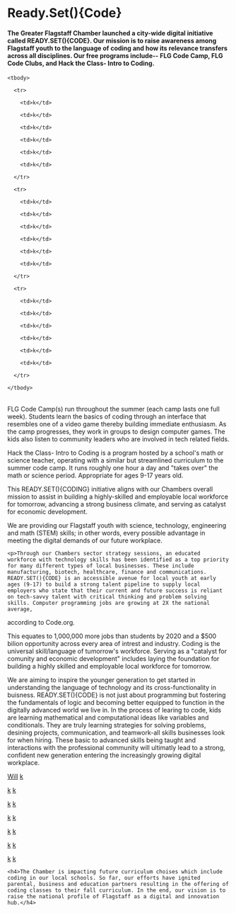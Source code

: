 

<html>

<head>

  <link  rel="stylesheet" type="text/css" href="style.css"></head>



<body>

  <h1>Ready.Set(){Code}</h1>

  <h4>The Greater Flagstaff Chamber launched a city-wide digital initiative called READY.SET(){CODE}. Our mission is to raise awareness among Flagstaff youth to the language of coding and how its relevance transfers across all disciplines. Our free programs include-- FLG Code Camp, FLG Code Clubs, and Hack the Class- Intro to Coding.</h4>

  <table>

    <tbody>

      <tr>

        <td>k</td>

        <td>k</td>

        <td>k</td>

        <td>k</td>

        <td>k</td>

        <td>k</td>

      </tr>

      <tr>

        <td>k</td>

        <td>k</td>

        <td>k</td>

        <td>k</td>

        <td>k</td>

        <td>k</td>

      </tr>

      <tr>

        <td>k</td>

        <td>k</td>

        <td>k</td>

        <td>k</td>

        <td>k</td>

        <td>k</td>

      </tr>

    </tbody>

  </table>

  <p>FLG Code Camp(s) run throughout the summer (each camp lasts one full week). Students learn the basics of coding through an interface that resembles one of a video game thereby building immediate enthusiasm. As the camp progresses, they work in groups to design computer games. The kids also listen to community leaders who are involved in tech related fields.

Hack the Class- Intro to Coding is a program hosted by a school's math or science teacher, operating with a similar but streamlined curriculum to the summer code camp. It runs roughly one hour a day and "takes over" the math or science period. Appropriate for ages 9-17 years old.</p>

  <p>This READY.SET(){CODING} initiative aligns with our Chambers overall mission to assist in building a highly-skilled and employable local workforce for tomorrow, advancing a strong business climate, and serving as catalyst for economic development.</p>

  <p>We are providing our Flagstaff youth with science, technology, engineering and math (STEM) skills; in other words, every possible advantage in meeting the digital demands of our future workplace.</p>

	<p>Through our Chambers sector strategy sessions, an educated workforce with technology skills has been identified as a top priority for many different types of local businesses. These include manufacturing, biotech, healthcare, finance and communications. READY.SET(){CODE} is an accessible avenue for local youth at early ages (9-17) to build a strong talent pipeline to supply local employers who state that their current and future success is reliant on tech-savvy talent with critical thinking and problem solving skills. Computer programming jobs are growing at 2X the national average, 

according to Code.org.</p>

  <p>This equates to 1,000,000 more jobs than students by 2020 and a $500 bilion opportunity across every area of intrest and industry. Coding is the universal skill/language of tumorrow's workforce. Serving as a "catalyst for comunity and economic development" includes laying the foundation for building a highly skilled and employable local workforce for tomorrow.</p>

  <p>We are aiming to inspire the younger generation to get started in  understanding the language of technology and its cross-functionality in buisness. READY.SET(){CODE} is not just about programming but fostering the fundamentals of logic and becoming better equipped to function in the digitally advanced world we live in. In the process of learing to code, kids are learning mathematical and computational ideas like variables and conditionals. They are truly learning strategies for solving problems, desining projects, communication, and teamwork-all skills businesses look for when hiring. These basic to advanced skills being taught and interactions with the professional community will ultimatly lead to a strong, confident new generation entering the increasingly growing digital workplace.</p>

  <a href="http://biotic-desolater.github.io/flg-code-camp/" class="btn">Will</a> <a href="#" class="btn">k</a>

  <a href="#" class="btn">k</a> <a href="#" class="btn">k</a>

  <a href="#" class="btn">k</a> <a href="#" class="btn">k</a>

  <a href="#" class="btn">k</a> <a href="#" class="btn">k</a>

  <a href="#" class="btn">k</a> <a href="#" class="btn">k</a>

  <a href="#" class="btn">k</a> <a href="#" class="btn">k</a>

  <a href="#" class="btn">k</a> <a href="#" class="btn">k</a>

    <h4>The Chamber is impacting future curriculum choises which include coding in our local schools. So far, our efforts have ignited parental, business and education partners resulting in the offering of coding classes to their fall curriculum. In the end, our vision is to raise the national profile of Flagstaff as a digital and innovation hub.</h4> 



